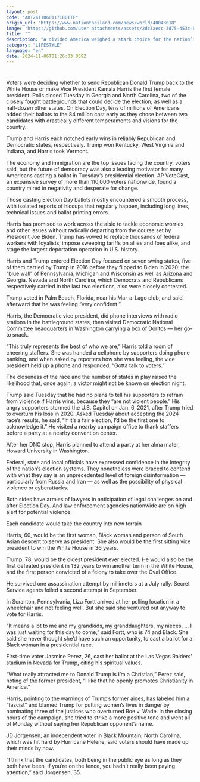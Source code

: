 ```yaml
---
layout: post
code: "ART2411060117I80TTF"
origin_url: "https://www.nationthailand.com/news/world/40043018"
image: "https://github.com/user-attachments/assets/2dc3aecc-3d75-453c-b670-d789d4e841f6"
title: ""
description: "A divided America weighed a stark choice for the nation’s future Tuesday as a presidential campaign marked by upheaval and rancour approached its finale."
category: "LIFESTYLE"
language: "en"
date: 2024-11-06T01:26:03.059Z
---
```


# 









Voters were deciding whether to send Republican Donald Trump back to the White House or make Vice President Kamala Harris the first female president. Polls closed Tuesday in Georgia and North Carolina, two of the closely fought battlegrounds that could decide the election, as well as a half-dozen other states. On Election Day, tens of millions of Americans added their ballots to the 84 million cast early as they chose between two candidates with drastically different temperaments and visions for the country.

Trump and Harris each notched early wins in reliably Republican and Democratic states, respectively. Trump won Kentucky, West Virginia and Indiana, and Harris took Vermont.

The economy and immigration are the top issues facing the country, voters said, but the future of democracy was also a leading motivator for many Americans casting a ballot in Tuesday’s presidential election. AP VoteCast, an expansive survey of more than 110,000 voters nationwide, found a country mired in negativity and desperate for change.

Those casting Election Day ballots mostly encountered a smooth process, with isolated reports of hiccups that regularly happen, including long lines, technical issues and ballot printing errors.

Harris has promised to work across the aisle to tackle economic worries and other issues without radically departing from the course set by President Joe Biden. Trump has vowed to replace thousands of federal workers with loyalists, impose sweeping tariffs on allies and foes alike, and stage the largest deportation operation in U.S. history.

Harris and Trump entered Election Day focused on seven swing states, five of them carried by Trump in 2016 before they flipped to Biden in 2020: the “blue wall” of Pennsylvania, Michigan and Wisconsin as well as Arizona and Georgia. Nevada and North Carolina, which Democrats and Republicans respectively carried in the last two elections, also were closely contested.

Trump voted in Palm Beach, Florida, near his Mar-a-Lago club, and said afterward that he was feeling “very confident.”

Harris, the Democratic vice president, did phone interviews with radio stations in the battleground states, then visited Democratic National Committee headquarters in Washington carrying a box of Doritos — her go-to snack.

“This truly represents the best of who we are,” Harris told a room of cheering staffers. She was handed a cellphone by supporters doing phone banking, and when asked by reporters how she was feeling, the vice president held up a phone and responded, “Gotta talk to voters.”

The closeness of the race and the number of states in play raised the likelihood that, once again, a victor might not be known on election night.

Trump said Tuesday that he had no plans to tell his supporters to refrain from violence if Harris wins, because they “are not violent people.” His angry supporters stormed the U.S. Capitol on Jan. 6, 2021, after Trump tried to overturn his loss in 2020. Asked Tuesday about accepting the 2024 race’s results, he said, “If it’s a fair election, I’d be the first one to acknowledge it.” He visited a nearby campaign office to thank staffers before a party at a nearby convention center.

After her DNC stop, Harris planned to attend a party at her alma mater, Howard University in Washington.

Federal, state and local officials have expressed confidence in the integrity of the nation’s election systems. They nonetheless were braced to contend with what they say is an unprecedented level of foreign disinformation — particularly from Russia and Iran — as well as the possibility of physical violence or cyberattacks.

Both sides have armies of lawyers in anticipation of legal challenges on and after Election Day. And law enforcement agencies nationwide are on high alert for potential violence.

Each candidate would take the country into new terrain

Harris, 60, would be the first woman, Black woman and person of South Asian descent to serve as president. She also would be the first sitting vice president to win the White House in 36 years.

Trump, 78, would be the oldest president ever elected. He would also be the first defeated president in 132 years to win another term in the White House, and the first person convicted of a felony to take over the Oval Office.

He survived one assassination attempt by millimeters at a July rally. Secret Service agents foiled a second attempt in September.

In Scranton, Pennsylvania, Liza Fortt arrived at her polling location in a wheelchair and not feeling well. But she said she ventured out anyway to vote for Harris.

“It means a lot to me and my grandkids, my granddaughters, my nieces. ... I was just waiting for this day to come,” said Fortt, who is 74 and Black. She said she never thought she’d have such an opportunity, to cast a ballot for a Black woman in a presidential race.

First-time voter Jasmine Perez, 26, cast her ballot at the Las Vegas Raiders’ stadium in Nevada for Trump, citing his spiritual values.

“What really attracted me to Donald Trump is I’m a Christian,” Perez said, noting of the former president, “I like that he openly promotes Christianity in America.”

Harris, pointing to the warnings of Trump’s former aides, has labeled him a “fascist” and blamed Trump for putting women’s lives in danger by nominating three of the justices who overturned Roe v. Wade. In the closing hours of the campaign, she tried to strike a more positive tone and went all of Monday without saying her Republican opponent’s name.

JD Jorgensen, an independent voter in Black Mountain, North Carolina, which was hit hard by Hurricane Helene, said voters should have made up their minds by now.

“I think that the candidates, both being in the public eye as long as they both have been, if you’re on the fence, you hadn’t really been paying attention,” said Jorgensen, 35.